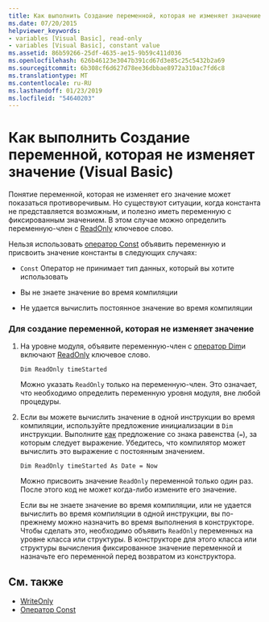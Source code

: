 ```yaml
---
title: Как выполнить Создание переменной, которая не изменяет значение (Visual Basic)
ms.date: 07/20/2015
helpviewer_keywords:
- variables [Visual Basic], read-only
- variables [Visual Basic], constant value
ms.assetid: 86b59266-25df-4635-ae15-9b59c411d036
ms.openlocfilehash: 626b46123e3047b391cd67d3e85c25c5432b2a69
ms.sourcegitcommit: 6b308cf6d627d78ee36dbbae8972a310ac7fd6c8
ms.translationtype: MT
ms.contentlocale: ru-RU
ms.lasthandoff: 01/23/2019
ms.locfileid: "54640203"
---
```

# <a name="how-to-create-a-variable-that-does-not-change-in-value-visual-basic"></a>Как выполнить Создание переменной, которая не изменяет значение (Visual Basic)
Понятие переменной, которая не изменяет его значение может показаться противоречивым. Но существуют ситуации, когда константа не представляется возможным, и полезно иметь переменную с фиксированным значением. В этом случае можно определить переменную-член с [ReadOnly](../../../../visual-basic/language-reference/modifiers/readonly.md) ключевое слово.  
  
 Нельзя использовать [оператор Const](../../../../visual-basic/language-reference/statements/const-statement.md) объявить переменную и присвоить значение константы в следующих случаях:  
  
-   `Const` Оператор не принимает тип данных, который вы хотите использовать  
  
-   Вы не знаете значение во время компиляции  
  
-   Не удается вычислить постоянное значение во время компиляции  
  
### <a name="to-create-a-variable-that-does-not-change-in-value"></a>Для создание переменной, которая не изменяет значение  
  
1.  На уровне модуля, объявите переменную-член с [оператор Dim](../../../../visual-basic/language-reference/statements/dim-statement.md)и включают [ReadOnly](../../../../visual-basic/language-reference/modifiers/readonly.md) ключевое слово.  
  
    ```  
    Dim ReadOnly timeStarted  
    ```  
  
     Можно указать `ReadOnly` только на переменную-член. Это означает, что необходимо определить переменную уровня модуля, вне любой процедуры.  
  
2.  Если вы можете вычислить значение в одной инструкции во время компиляции, используйте предложение инициализации в `Dim` инструкции. Выполните [как](../../../../visual-basic/language-reference/statements/as-clause.md) предложение со знака равенства (`=`), за которым следует выражение. Убедитесь, что компилятор может вычислить это выражение с постоянным значением.  
  
    ```  
    Dim ReadOnly timeStarted As Date = Now  
    ```  
  
     Можно присвоить значение `ReadOnly` переменной только один раз. После этого код не может когда-либо измените его значение.  
  
     Если вы не знаете значение во время компиляции, или не удается вычислить во время компиляции в одной инструкции, вы по-прежнему можно назначить во время выполнения в конструкторе. Чтобы сделать это, необходимо объявить `ReadOnly` переменных на уровне класса или структуры. В конструкторе для этого класса или структуры вычисления фиксированное значение переменной и назначьте его переменной перед возвратом из конструктора.  
  
## <a name="see-also"></a>См. также
- [WriteOnly](../../../../visual-basic/language-reference/modifiers/writeonly.md)
- [Оператор Const](../../../../visual-basic/language-reference/statements/const-statement.md)
